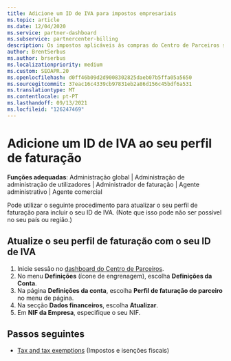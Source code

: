 ```yaml
---
title: Adicione um ID de IVA para impostos empresariais
ms.topic: article
ms.date: 12/04/2020
ms.service: partner-dashboard
ms.subservice: partnercenter-billing
description: Os impostos aplicáveis às compras do Centro de Parceiros são determinados pelo endereço da sua empresa. As empresas de alguns países podem fornecer o seu número de IVA ou equivalente local.
author: BrentSerbus
ms.author: brserbus
ms.localizationpriority: medium
ms.custom: SEOAPR.20
ms.openlocfilehash: d0ff46b09d2d9008302825daeb07b5ffa05a5650
ms.sourcegitcommit: 37eac16c4339cb97831eb2a86d156c45bdf6a531
ms.translationtype: MT
ms.contentlocale: pt-PT
ms.lasthandoff: 09/13/2021
ms.locfileid: "126247469"
---
```

# <a name="add-a-vat-id-to-your-billing-profile"></a>Adicione um ID de IVA ao seu perfil de faturação

**Funções adequadas**: Administração global | Administração de administração de utilizadores | Administrador de faturação | Agente administrativo | Agente comercial

Pode utilizar o seguinte procedimento para atualizar o seu perfil de faturação para incluir o seu ID de IVA. (Note que isso pode não ser possível no seu país ou região.)

## <a name="update-your-billing-profile-with-your-vat-id"></a>Atualize o seu perfil de faturação com o seu ID de IVA

1. Inicie sessão no [dashboard do Centro de Parceiros](https://partner.microsoft.com/dashboard/).
2. No menu **Definições** (ícone de engrenagem), escolha **Definições da Conta**.
3. Na página **Definições da conta**, escolha **Perfil de faturação do parceiro** no menu de página.
4. Na secção **Dados financeiros**, escolha **Atualizar**.
5. Em **NIF da Empresa**, especifique o seu NIF.

## <a name="next-steps"></a>Passos seguintes

- [Tax and tax exemptions](tax-and-tax-exemptions.md) (Impostos e isenções fiscais)
